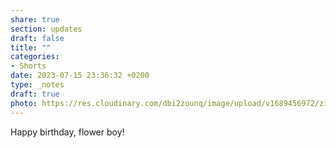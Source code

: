 ```yaml
---
share: true
section: updates
draft: false
title: ""
categories:
- Shorts
date: 2023-07-15 23:36:32 +0200
type: _notes
draft: true
photo: https://res.cloudinary.com/dbi2zounq/image/upload/v1689456972/zi5z4zvo58incfztx5up.jpg
---
```


Happy birthday, flower boy!
